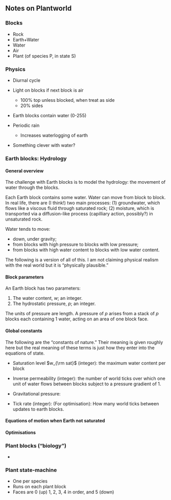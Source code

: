 ## Notes on Plantworld

### Blocks

- Rock
- Earth+Water
- Water
- Air
- Plant (of species P, in state S)

### Physics

- Diurnal cycle
- Light on blocks if next block is air
  - 100% top unless blocked, when treat as side
  - 20% sides

- Earth blocks contain water (0-255)

- Periodic rain
  - Increases waterlogging of earth

- Something clever with water?

### Earth blocks: Hydrology

#### General overview

The challenge with Earth blocks is to model the hydrology: the
movement of water through the blocks.

Each Earth block contains some water. Water can move from block to
block. In real life, there are (I think!) two main processes: (1)
groundwater, which flows like a viscous fluid through saturated rock;
(2) moisture, which is transported via a diffusion-like process
(capilliary action, possibly?) in unsaturated rock.

Water tends to move:

- down, under gravity;
- from blocks with high pressure to blocks with low pressure;
- from blocks with high water content to blocks with low water content.

The following is a version of all of this. I am not claiming physical
realism with the real world but it is “physically plausible.”

#### Block parameters

An Earth block has two parameters:

1. The water content, $w$; an integer.
2. The hydrostatic pressure, $p$; an integer.

The units of pressure are length. A pressure of $p$ arises from a
stack of $p$ blocks each containing 1 water, acting on an area of one
block face.

#### Global constants

The following are the “constants of nature.” Their meaning is given
roughly here but the real meaning of these terms is just how they
enter into the equations of state.

- Saturation level $w_{\rm sat}$ (integer): the maximum water content
  per block

- Inverse permeability (integer): the number of world ticks over which
  one unit of water flows between blocks subject to a pressure
  gradient of 1.

- Gravitational pressure:

- Tick rate (integer): (For optimisation): How many world ticks
  between updates to earth blocks.
  

#### Equations of motion when Earth not saturated




#### Optimisations




### Plant blocks (“biology”)

- 

### Plant state-machine

- One per species
- Runs on each plant block
- Faces are 0 (up) 1, 2, 3, 4 in order, and 5 (down)

